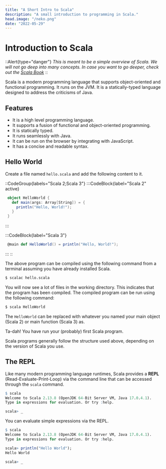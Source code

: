 ```yaml
---
title: "A Short Intro to Scala"
description: "A small introduction to programming in Scala."
head.image: "/neko.png"
date: "2022-05-29"
---
```


# Introduction to Scala

::Alert{type="danger"}
*This is meant to be a simple overview of Scala. We will not go deep into many concepts. In case you want to go deeper, check out the [Scala Book](https://docs.scala-lang.org/scala3/book/introduction.html)*
::

Scala is a modern programming language that supports object-oriented and functional programming. 
It runs on the JVM. It is a statically-typed language designed to address the criticisms of Java.

## Features
- It is a high level programming language.
- It supports a fusion of functional and object-oriented programming.
- It is statically typed.
- It runs seamlessly with Java.
- It can be run on the browser by integrating with JavaScript.
- It has a concise and readable syntax.

## Hello World

Create a file named `hello.scala` and add the following content to it.

::CodeGroup{labels="Scala 2;Scala 3"}
 :::CodeBlock{label="Scala 2" active}
 ```scala
  object HelloWorld {
    def main(args: Array[String]) = {
      println("Hello, World!");
    }
  }
 ```
 :::

 :::CodeBlock{label="Scala 3"}
 ```scala
  @main def HelloWorld() = println("Hello, World!");
 ```
 :::
::

The above program can be compiled using the following command from a terminal
assuming you have already installed Scala.

```s
$ scalac hello.scala
```

You will now see a lot of files in the working directory. 
This indicates that the program has been compiled.
The compiled program can be run using the following command:

```s
$ scala HelloWorld
```

The `HelloWorld` can be replaced with whatever you named your main object (Scala 2) or main function (Scala 3) as.

Ta-dah! You have run your (probably) first Scala program.

Scala programs generally follow the structure used above, depending on the version of Scala you use.

## The REPL

Like many modern programming language runtimes, Scala provides a **REPL** (Read-Evaluate-Print-Loop)
via the command line that can be accessed through the `scala` command.

```r
$ scala
Welcome to Scala 2.13.8 (OpenJDK 64-Bit Server VM, Java 17.0.4.1).
Type in expressions for evaluation. Or try :help.

scala> _ 
```

You can evaluate simple expressions via the REPL.

```r
$ scala
Welcome to Scala 2.13.8 (OpenJDK 64-Bit Server VM, Java 17.0.4.1).
Type in expressions for evaluation. Or try :help.

scala> println("Hello World");
Hello World

scala> _
```